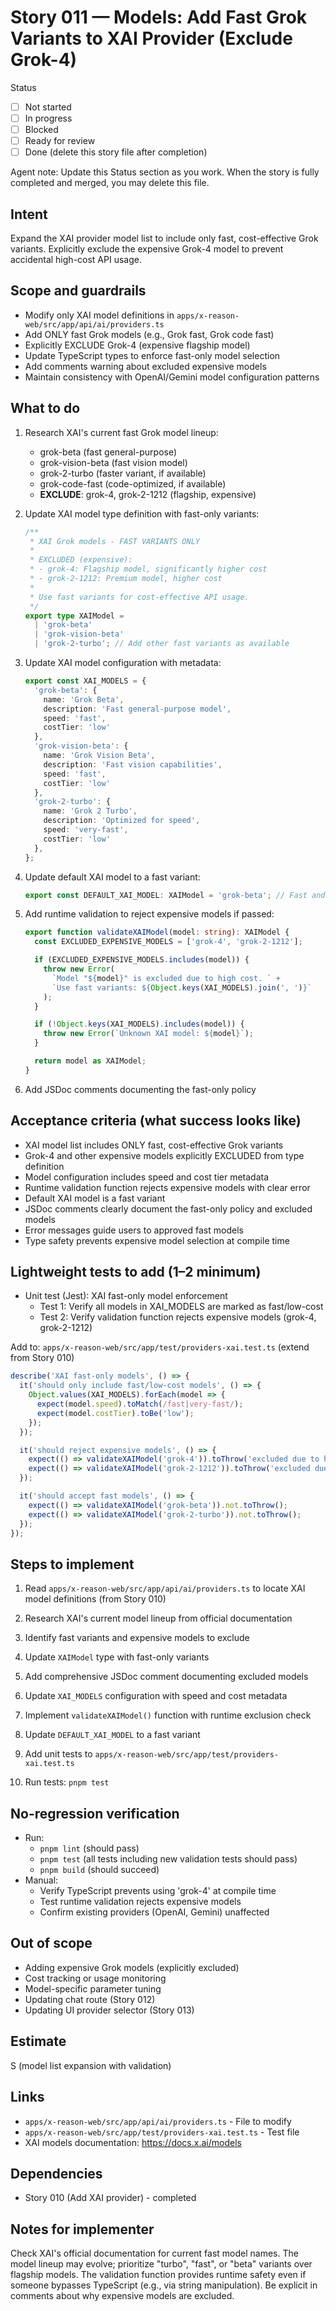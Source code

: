 # Story 011 — Models: Add Fast Grok Variants to XAI Provider (Exclude Grok-4)

Status
- [ ] Not started
- [ ] In progress
- [ ] Blocked
- [ ] Ready for review
- [ ] Done (delete this story file after completion)

Agent note: Update this Status section as you work. When the story is fully completed and merged, you may delete this file.

## Intent

Expand the XAI provider model list to include only fast, cost-effective Grok variants. Explicitly exclude the expensive Grok-4 model to prevent accidental high-cost API usage.

## Scope and guardrails

- Modify only XAI model definitions in `apps/x-reason-web/src/app/api/ai/providers.ts`
- Add ONLY fast Grok models (e.g., Grok fast, Grok code fast)
- Explicitly EXCLUDE Grok-4 (expensive flagship model)
- Update TypeScript types to enforce fast-only model selection
- Add comments warning about excluded expensive models
- Maintain consistency with OpenAI/Gemini model configuration patterns

## What to do

1. Research XAI's current fast Grok model lineup:
   - grok-beta (fast general-purpose)
   - grok-vision-beta (fast vision model)
   - grok-2-turbo (faster variant, if available)
   - grok-code-fast (code-optimized, if available)
   - **EXCLUDE**: grok-4, grok-2-1212 (flagship, expensive)

2. Update XAI model type definition with fast-only variants:
   ```typescript
   /**
    * XAI Grok models - FAST VARIANTS ONLY
    *
    * EXCLUDED (expensive):
    * - grok-4: Flagship model, significantly higher cost
    * - grok-2-1212: Premium model, higher cost
    *
    * Use fast variants for cost-effective API usage.
    */
   export type XAIModel =
     | 'grok-beta'
     | 'grok-vision-beta'
     | 'grok-2-turbo'; // Add other fast variants as available
   ```

3. Update XAI model configuration with metadata:
   ```typescript
   export const XAI_MODELS = {
     'grok-beta': {
       name: 'Grok Beta',
       description: 'Fast general-purpose model',
       speed: 'fast',
       costTier: 'low'
     },
     'grok-vision-beta': {
       name: 'Grok Vision Beta',
       description: 'Fast vision capabilities',
       speed: 'fast',
       costTier: 'low'
     },
     'grok-2-turbo': {
       name: 'Grok 2 Turbo',
       description: 'Optimized for speed',
       speed: 'very-fast',
       costTier: 'low'
     },
   };
   ```

4. Update default XAI model to a fast variant:
   ```typescript
   export const DEFAULT_XAI_MODEL: XAIModel = 'grok-beta'; // Fast and reliable
   ```

5. Add runtime validation to reject expensive models if passed:
   ```typescript
   export function validateXAIModel(model: string): XAIModel {
     const EXCLUDED_EXPENSIVE_MODELS = ['grok-4', 'grok-2-1212'];

     if (EXCLUDED_EXPENSIVE_MODELS.includes(model)) {
       throw new Error(
         `Model "${model}" is excluded due to high cost. ` +
         `Use fast variants: ${Object.keys(XAI_MODELS).join(', ')}`
       );
     }

     if (!Object.keys(XAI_MODELS).includes(model)) {
       throw new Error(`Unknown XAI model: ${model}`);
     }

     return model as XAIModel;
   }
   ```

6. Add JSDoc comments documenting the fast-only policy

## Acceptance criteria (what success looks like)

- XAI model list includes ONLY fast, cost-effective Grok variants
- Grok-4 and other expensive models explicitly EXCLUDED from type definition
- Model configuration includes speed and cost tier metadata
- Runtime validation function rejects expensive models with clear error
- Default XAI model is a fast variant
- JSDoc comments clearly document the fast-only policy and excluded models
- Error messages guide users to approved fast models
- Type safety prevents expensive model selection at compile time

## Lightweight tests to add (1–2 minimum)

- Unit test (Jest): XAI fast-only model enforcement
  - Test 1: Verify all models in XAI_MODELS are marked as fast/low-cost
  - Test 2: Verify validation function rejects expensive models (grok-4, grok-2-1212)

Add to: `apps/x-reason-web/src/app/test/providers-xai.test.ts` (extend from Story 010)

```typescript
describe('XAI fast-only models', () => {
  it('should only include fast/low-cost models', () => {
    Object.values(XAI_MODELS).forEach(model => {
      expect(model.speed).toMatch(/fast|very-fast/);
      expect(model.costTier).toBe('low');
    });
  });

  it('should reject expensive models', () => {
    expect(() => validateXAIModel('grok-4')).toThrow('excluded due to high cost');
    expect(() => validateXAIModel('grok-2-1212')).toThrow('excluded due to high cost');
  });

  it('should accept fast models', () => {
    expect(() => validateXAIModel('grok-beta')).not.toThrow();
    expect(() => validateXAIModel('grok-2-turbo')).not.toThrow();
  });
});
```

## Steps to implement

1) Read `apps/x-reason-web/src/app/api/ai/providers.ts` to locate XAI model definitions (from Story 010)

2) Research XAI's current model lineup from official documentation

3) Identify fast variants and expensive models to exclude

4) Update `XAIModel` type with fast-only variants

5) Add comprehensive JSDoc comment documenting excluded models

6) Update `XAI_MODELS` configuration with speed and cost metadata

7) Implement `validateXAIModel()` function with runtime exclusion check

8) Update `DEFAULT_XAI_MODEL` to a fast variant

9) Add unit tests to `apps/x-reason-web/src/app/test/providers-xai.test.ts`

10) Run tests: `pnpm test`

## No-regression verification

- Run:
  - `pnpm lint` (should pass)
  - `pnpm test` (all tests including new validation tests should pass)
  - `pnpm build` (should succeed)
- Manual:
  - Verify TypeScript prevents using 'grok-4' at compile time
  - Test runtime validation rejects expensive models
  - Confirm existing providers (OpenAI, Gemini) unaffected

## Out of scope

- Adding expensive Grok models (explicitly excluded)
- Cost tracking or usage monitoring
- Model-specific parameter tuning
- Updating chat route (Story 012)
- Updating UI provider selector (Story 013)

## Estimate

S (model list expansion with validation)

## Links

- `apps/x-reason-web/src/app/api/ai/providers.ts` - File to modify
- `apps/x-reason-web/src/app/test/providers-xai.test.ts` - Test file
- XAI models documentation: https://docs.x.ai/models

## Dependencies

- Story 010 (Add XAI provider) - completed

## Notes for implementer

Check XAI's official documentation for current fast model names. The model lineup may evolve; prioritize "turbo", "fast", or "beta" variants over flagship models. The validation function provides runtime safety even if someone bypasses TypeScript (e.g., via string manipulation). Be explicit in comments about why expensive models are excluded.